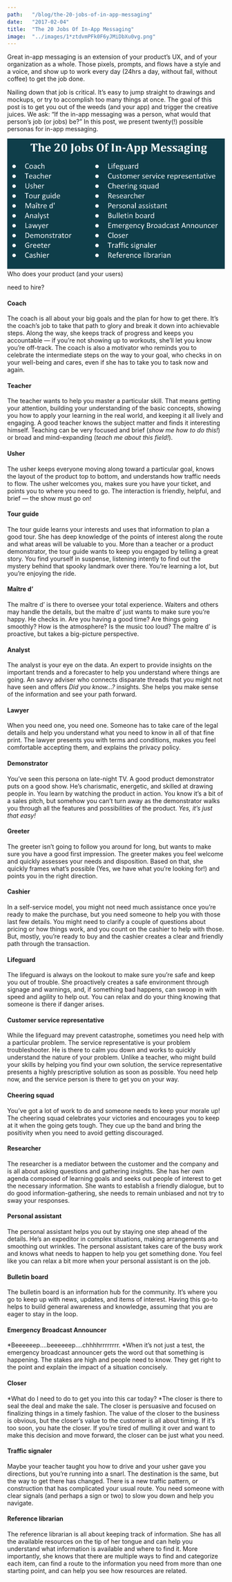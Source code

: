 ```yaml
---
path:	"/blog/the-20-jobs-of-in-app-messaging"
date:	"2017-02-04"
title:	"The 20 Jobs Of In-App Messaging"
image:	"../images/1*ztdvmPFk0F6yJMiDbXu0vg.png"
---
```


Great in-app messaging is an extension of your product’s UX, and of your organization as a whole. Those pixels, prompts, and flows have a style and a voice, and show up to work every day (24hrs a day, without fail, without coffee) to get the job done.

Nailing down that job is critical. It’s easy to jump straight to drawings and mockups, or try to accomplish too many things at once. The goal of this post is to get you out of the weeds (and your app) and trigger the creative juices. We ask: “If the in-app messaging was a person, what would that person’s job (or jobs) be?” In this post, we present twenty(!) possible personas for in-app messaging.

![](../images/1*ztdvmPFk0F6yJMiDbXu0vg.png)Who does your product (and your users)

 need to hire?

#### Coach

The coach is all about your big goals and the plan for how to get there. It’s the coach’s job to take that path to glory and break it down into achievable steps. Along the way, she keeps track of progress and keeps you accountable — if you’re not showing up to workouts, she’ll let you know you’re off-track. The coach is also a motivator who reminds you to celebrate the intermediate steps on the way to your goal, who checks in on your well-being and cares, even if she has to take you to task now and again.

#### Teacher

The teacher wants to help you master a particular skill. That means getting your attention, building your understanding of the basic concepts, showing you how to apply your learning in the real world, and keeping it all lively and engaging. A good teacher knows the subject matter and finds it interesting himself. Teaching can be very focused and brief (*show me how to do this!*) or broad and mind-expanding (*teach me about this field!*).

#### Usher

The usher keeps everyone moving along toward a particular goal, knows the layout of the product top to bottom, and understands how traffic needs to flow. The usher welcomes you, makes sure you have your ticket, and points you to where you need to go. The interaction is friendly, helpful, and brief — the show must go on!

#### Tour guide

The tour guide learns your interests and uses that information to plan a good tour. She has deep knowledge of the points of interest along the route and what areas will be valuable to you. More than a teacher or a product demonstrator, the tour guide wants to keep you engaged by telling a great story. You find yourself in suspense, listening intently to find out the mystery behind that spooky landmark over there. You’re learning a lot, but you’re enjoying the ride.

#### Maître d’

The maître d’ is there to oversee your total experience. Waiters and others may handle the details, but the maître d’ just wants to make sure you’re happy. He checks in. Are you having a good time? Are things going smoothly? How is the atmosphere? Is the music too loud? The maître d’ is proactive, but takes a big-picture perspective.

#### Analyst

The analyst is your eye on the data. An expert to provide insights on the important trends and a forecaster to help you understand where things are going. An savvy adviser who connects disparate threads that you might not have seen and offers *Did you know…?* insights. She helps you make sense of the information and see your path forward.

#### Lawyer

When you need one, you need one. Someone has to take care of the legal details and help you understand what you need to know in all of that fine print. The lawyer presents you with terms and conditions, makes you feel comfortable accepting them, and explains the privacy policy.

#### Demonstrator

You’ve seen this persona on late-night TV. A good product demonstrator puts on a good show. He’s charismatic, energetic, and skilled at drawing people in. You learn by watching the product in action. You know it’s a bit of a sales pitch, but somehow you can’t turn away as the demonstrator walks you through all the features and possibilities of the product. *Yes, it’s just that easy!*

#### Greeter

The greeter isn’t going to follow you around for long, but wants to make sure you have a good first impression. The greeter makes you feel welcome and quickly assesses your needs and disposition. Based on that, she quickly frames what’s possible (Yes, we have what you’re looking for!) and points you in the right direction.

#### Cashier

In a self-service model, you might not need much assistance once you’re ready to make the purchase, but you need someone to help you with those last few details. You might need to clarify a couple of questions about pricing or how things work, and you count on the cashier to help with those. But, mostly, you’re ready to buy and the cashier creates a clear and friendly path through the transaction.

#### Lifeguard

The lifeguard is always on the lookout to make sure you’re safe and keep you out of trouble. She proactively creates a safe environment through signage and warnings, and, if something bad happens, can swoop in with speed and agility to help out. You can relax and do your thing knowing that someone is there if danger arises.

#### Customer service representative

While the lifeguard may prevent catastrophe, sometimes you need help with a particular problem. The service representative is your problem troubleshooter. He is there to calm you down and works to quickly understand the nature of your problem. Unlike a teacher, who might build your skills by helping you find your own solution, the service representative presents a highly prescriptive solution as soon as possible. You need help now, and the service person is there to get you on your way.

#### Cheering squad

You’ve got a lot of work to do and someone needs to keep your morale up! The cheering squad celebrates your victories and encourages you to keep at it when the going gets tough. They cue up the band and bring the positivity when you need to avoid getting discouraged.

#### Researcher

The researcher is a mediator between the customer and the company and is all about asking questions and gathering insights. She has her own agenda composed of learning goals and seeks out people of interest to get the necessary information. She wants to establish a friendly dialogue, but to do good information-gathering, she needs to remain unbiased and not try to sway your responses.

#### Personal assistant

The personal assistant helps you out by staying one step ahead of the details. He’s an expeditor in complex situations, making arrangements and smoothing out wrinkles. The personal assistant takes care of the busy work and knows what needs to happen to help you get something done. You feel like you can relax a bit more when your personal assistant is on the job.

#### Bulletin board

The bulletin board is an information hub for the community. It’s where you go to keep up with news, updates, and items of interest. Having this go-to helps to build general awareness and knowledge, assuming that you are eager to stay in the loop.

#### Emergency Broadcast Announcer

*Beeeeeep….beeeeeep….chhhhrrrrrrrr. *When it’s not just a test, the emergency broadcast announcer gets the word out that something is happening. The stakes are high and people need to know. They get right to the point and explain the impact of a situation concisely.

#### Closer

*What do I need to do to get you into this car today? *The closer is there to seal the deal and make the sale. The closer is persuasive and focused on finalizing things in a timely fashion. The value of the closer to the business is obvious, but the closer’s value to the customer is all about timing. If it’s too soon, you hate the closer. If you’re tired of mulling it over and want to make this decision and move forward, the closer can be just what you need.

#### Traffic signaler

Maybe your teacher taught you how to drive and your usher gave you directions, but you’re running into a snarl. The destination is the same, but the way to get there has changed. There is a new traffic pattern, or construction that has complicated your usual route. You need someone with clear signals (and perhaps a sign or two) to slow you down and help you navigate.

#### Reference librarian

The reference librarian is all about keeping track of information. She has all the available resources on the tip of her tongue and can help you understand what information is available and where to find it. More importantly, she knows that there are multiple ways to find and categorize each item, can find a route to the information you need from more than one starting point, and can help you see how resources are related.

